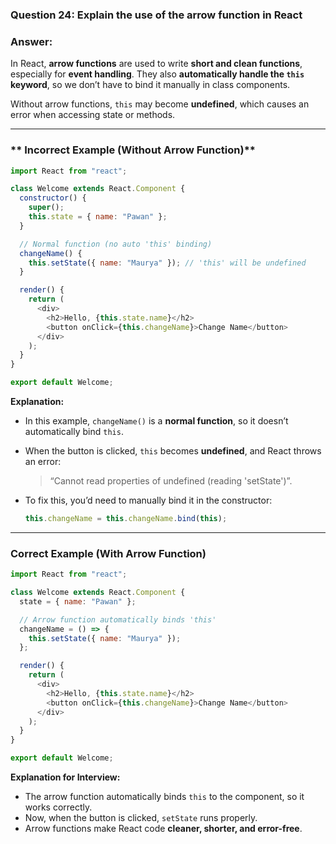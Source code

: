 
### **Question 24:** Explain the use of the arrow function in React

### **Answer:**

In React, **arrow functions** are used to write **short and clean functions**, especially for **event handling**.
They also **automatically handle the `this` keyword**, so we don’t have to bind it manually in class components.

Without arrow functions, `this` may become **undefined**, which causes an error when accessing state or methods.

---

### ** Incorrect Example (Without Arrow Function)**

```javascript
import React from "react";

class Welcome extends React.Component {
  constructor() {
    super();
    this.state = { name: "Pawan" };
  }

  // Normal function (no auto 'this' binding)
  changeName() {
    this.setState({ name: "Maurya" }); // 'this' will be undefined
  }

  render() {
    return (
      <div>
        <h2>Hello, {this.state.name}</h2>
        <button onClick={this.changeName}>Change Name</button>
      </div>
    );
  }
}

export default Welcome;
```

**Explanation:**

* In this example, `changeName()` is a **normal function**, so it doesn’t automatically bind `this`.
* When the button is clicked, `this` becomes **undefined**, and React throws an error:

  > “Cannot read properties of undefined (reading 'setState')”.
* To fix this, you’d need to manually bind it in the constructor:

  ```javascript
  this.changeName = this.changeName.bind(this);
  ```

---

### **Correct Example (With Arrow Function)**

```javascript
import React from "react";

class Welcome extends React.Component {
  state = { name: "Pawan" };

  // Arrow function automatically binds 'this'
  changeName = () => {
    this.setState({ name: "Maurya" });
  };

  render() {
    return (
      <div>
        <h2>Hello, {this.state.name}</h2>
        <button onClick={this.changeName}>Change Name</button>
      </div>
    );
  }
}

export default Welcome;
```

**Explanation for Interview:**

* The arrow function automatically binds `this` to the component, so it works correctly.
* Now, when the button is clicked, `setState` runs properly.
* Arrow functions make React code **cleaner, shorter, and error-free**.
